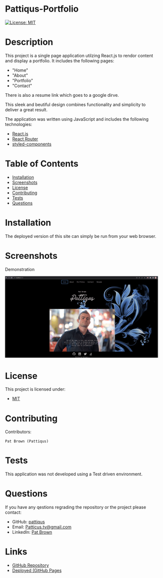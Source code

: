 # Pattiqus-Portfolio
  [![License: MIT](https://img.shields.io/badge/License-MIT-yellow.svg)](https://opensource.org/licenses/MIT)
# Description
This project is a single page application utilzing React.js to rendor content and display a portfolio.
It includes the following pages:
- "Home"
- "About"
- "Portfolio"
- "Contact"

There is also a resume link which goes to a google dirve.

This sleek and beutiful design combines functionality and simplicity to deliver a great result.

The application was written using JavaScript and includes the following technologies: 
- [React.js](https://nodejs.org/en/) 
- [React Router](https://reactrouter.com/) 
- [styled-components](https://styled-components.com/) 
# Table of Contents
* [Installation](#installation)
* [Screenshots](#screenshots)
* [License](#license)
* [Contributing](#contributing)
* [Tests](#tests)
* [Questions](#tests)
# Installation
The deployed version of this site can simply be run from your web browser.

# Screenshots
<p>Demonstration</p>

![Portfolio](./src/assets/images/portfolioReact.gif)


# License
This project is licensed under:
- [MIT](https://opensource.org/licenses/MIT)

# Contributing
Contributors: 
```
Pat Brown (Pattiqus)
```
# Tests
This application was not developed using a Test driven environment.
# Questions
If you have any qestions regrading the repository or the project please contact: 
<ul>
  <li>GitHub:  <a href=https://github.com/pattiqus>pattiqus</a></li> 
  <li>Email: <a href=mailto:Patticus.tv@gmail.com>Patticus.tv@gmail.com</a></li>
  <li>LinkedIn: <a href=https://www.linkedin.com/in/patrick-brown-52553410a>Pat Brown</a></li>
</ul>

# Links
- [GitHub Repository](https://github.com/Pattiqus/pattiqus-portfolio)
- [Deployed (GitHub Pages](https://pattiqus.github.io/pattiqus-portfolio)